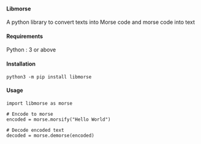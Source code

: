 #### Libmorse
A python library to convert texts into Morse code and morse code into text

#### Requirements
Python : 3 or above

#### Installation 
`python3 -m pip install libmorse`

#### Usage
```
import libmorse as morse

# Encode to morse
encoded = morse.morsify("Hello World")

# Decode encoded text
decoded = morse.demorse(encoded)
```
